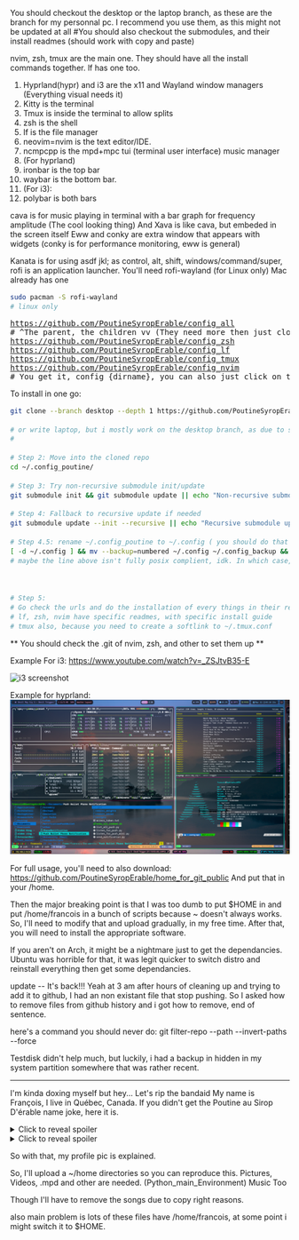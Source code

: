 You should checkout the desktop or the laptop branch, as these are the branch for my personnal pc.
I recommend you use them, as this might not be updated at all
#You should also checkout the submodules, and their install readmes (should work with copy and paste)

nvim, zsh, tmux are the main one. They should have all the install commands together.
lf has one too.

1. Hyprland(hypr) and i3 are the x11 and Wayland window managers (Everything visual needs it)
2. Kitty is the terminal
3. Tmux is inside the terminal to allow splits
4. zsh is the shell
5. lf is the file manager
6. neovim=nvim is the text editor/IDE.
7. ncmpcpp is the mpd+mpc tui (terminal user interface) music manager
8. (For hyprland)
9. ironbar is the top bar
10. waybar is the bottom bar.
11. (For i3):
12. polybar is both bars

cava is for music playing in terminal with a bar graph for frequency amplitude (The cool looking thing)
And Xava is like cava, but embeded in the screen itself
Eww and conky are extra window that appears with widgets (conky is for performance monitoring, eww is general)

Kanata is for using asdf jkl; as control, alt, shift, windows/command/super,
rofi is an application launcher. You'll need rofi-wayland (for Linux only)
Mac already has one

```bash
sudo pacman -S rofi-wayland
# linux only

```

<pre>
<a href="https://github.com/PoutineSyropErable/config_all">https://github.com/PoutineSyropErable/config_all</a>
# ^The parent, the children vv (They need more then just cloning to setup them up. go check their readmes. )
<a href="https://github.com/PoutineSyropErable/config_zsh">https://github.com/PoutineSyropErable/config_zsh</a>
<a href="https://github.com/PoutineSyropErable/config_lf">https://github.com/PoutineSyropErable/config_lf</a>
<a href="https://github.com/PoutineSyropErable/config_tmux">https://github.com/PoutineSyropErable/config_tmux</a>
<a href="https://github.com/PoutineSyropErable/config_nvim">https://github.com/PoutineSyropErable/config_nvim</a>
# You get it, config_{dirname}, you can also just click on the dir that are submodules (The blue ones on github) and you'll be moved there
</pre>

To install in one go:

```bash
git clone --branch desktop --depth 1 https://github.com/PoutineSyropErable/config_all ~/.config_poutine/

# or write laptop, but i mostly work on the desktop branch, as due to submodules, those who need can be branched themselves.
#

# Step 2: Move into the cloned repo
cd ~/.config_poutine/

# Step 3: Try non-recursive submodule init/update
git submodule init && git submodule update || echo "Non-recursive submodule update failed"

# Step 4: Fallback to recursive update if needed
git submodule update --init --recursive || echo "Recursive submodule update failed"

# Step 4.5: rename ~/.config_poutine to ~/.config ( you should do that one yourself. But, it shouldn't fuck things up)
[ -d ~/.config ] && mv --backup=numbered ~/.config ~/.config_backup && mv ~/.config_poutine ~/.config
# maybe the line above isn't fully posix complient, idk. In which case, idc, just rename your old config to not nuke it



# Step 5:
# Go check the urls and do the installation of every things in their readme.
# lf, zsh, nvim have specific readmes, with specific install guide
# tmux also, because you need to create a softlink to ~/.tmux.conf
```

** You should check the .git of nvim, zsh, and other to set them up **

Example For i3:
https://www.youtube.com/watch?v=_ZSJtvB35-E

![i3 screenshot](https://github.com/PoutineSyropErable/home_for_git_public/raw/master/Pictures/Screenshot.png)

Example for hyprland:
![Hyprland Screenshot](https://github.com/PoutineSyropErable/config_hypr/raw/master/Hyprland%20look.png)

For full usage, you'll need to also download:
https://github.com/PoutineSyropErable/home_for_git_public
And put that in your /home.

Then the major breaking point is that I was too dumb to put $HOME in and put /home/francois in a bunch of scripts because ~ doesn't always works. So, I'll need to modify that and upload gradually, in my free time. After that, you will need to
install the appropriate software.

If you aren't on Arch, it might be a nightmare just to get the dependancies. Ubuntu was horrible for that, it was legit quicker to switch distro and reinstall everything then get some dependancies.

update -- It's back!!!
Yeah at 3 am after hours of cleaning up and trying to add it to github, I had an non existant file that stop pushing. So I asked how to remove files from github history and i got how to remove, end of sentence.

here's a command you should never do: git filter-repo --path <path-to-remove> --invert-paths --force

Testdisk didn't help much, but luckily, i had a backup in hidden in my system partition somewhere that was rather recent.

---

I'm kinda doxing myself but hey... Let's rip the bandaid
My name is François, I live in Québec, Canada. If you didn't get the Poutine au Sirop D'érable name joke, here it is.

<details>
  <summary>Click to reveal spoiler</summary>
So basically I wanted people to know I speak french, more precisly Canadian French but there's a running gag that those who put QC in their username didn't pass highschool. I mean, imagine if 10% had USA in their username... So I went and mixed all the local stereotypes.

it's like an american called "Gun wielding bald Eagle", british->"Tea drinking coloniser", Australian->"Inverted Jailed Kangouroos".

</details>

<details>
  <summary>Click to reveal spoiler</summary>
https://en.wikipedia.org/wiki/Poutine
https://fr.wikipedia.org/wiki/Sirop_d%27%C3%A9rable
https://en.wikipedia.org/wiki/Flag_of_Quebec
</details>

So with that, my profile pic is explained.

So, I'll upload a ~/home directories so you can reproduce this.
Pictures, Videos, .mpd and other are needed. (Python_main_Environment)
Music Too

Though I'll have to remove the songs due to copy right reasons.

also main problem is lots of these files have /home/francois, at some point i might switch it to $HOME.
